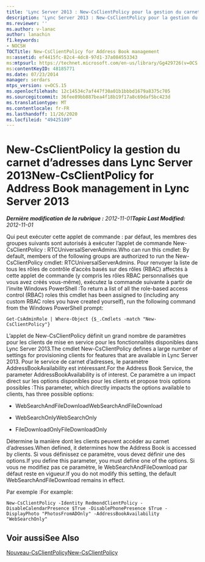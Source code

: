 ```yaml
---
title: 'Lync Server 2013 : New-CsClientPolicy pour la gestion du carnet d’adresses'
description: 'Lync Server 2013 : New-CsClientPolicy pour la gestion du carnet d’adresses.'
ms.reviewer: ''
ms.author: v-lanac
author: lanachin
f1.keywords:
- NOCSH
TOCTitle: New-CsClientPolicy for Address Book management
ms:assetid: ef4415fc-82c4-4dc8-97d1-37a084553343
ms:mtpsurl: https://technet.microsoft.com/en-us/library/Gg429726(v=OCS.15)
ms:contentKeyID: 48185771
ms.date: 07/23/2014
manager: serdars
mtps_version: v=OCS.15
ms.openlocfilehash: 12c14534c7af447f30a01b1bbbd1679a8375c705
ms.sourcegitcommit: 36fee89bb887bea4f18b19f17a8c69daf5bc423d
ms.translationtype: MT
ms.contentlocale: fr-FR
ms.lasthandoff: 11/26/2020
ms.locfileid: "49425109"
---
```

# <a name="new-csclientpolicy-for-address-book-management-in-lync-server-2013"></a><span data-ttu-id="31caf-103">New-CsClientPolicy la gestion du carnet d’adresses dans Lync Server 2013</span><span class="sxs-lookup"><span data-stu-id="31caf-103">New-CsClientPolicy for Address Book management in Lync Server 2013</span></span>

<div data-xmlns="http://www.w3.org/1999/xhtml">

<div class="topic" data-xmlns="http://www.w3.org/1999/xhtml" data-msxsl="urn:schemas-microsoft-com:xslt" data-cs="https://msdn.microsoft.com/">

<div data-asp="https://msdn2.microsoft.com/asp">



</div>

<div id="mainSection">

<div id="mainBody"><span data-ttu-id="31caf-104">

<span> </span></span><span class="sxs-lookup"><span data-stu-id="31caf-104">

<span> </span></span></span>

<span data-ttu-id="31caf-105">_**Dernière modification de la rubrique :** 2012-11-01_</span><span class="sxs-lookup"><span data-stu-id="31caf-105">_**Topic Last Modified:** 2012-11-01_</span></span>

<span data-ttu-id="31caf-106">Qui peut exécuter cette applet de commande : par défaut, les membres des groupes suivants sont autorisés à exécuter l’applet de commande New-CsClientPolicy : RTCUniversalServerAdmins.</span><span class="sxs-lookup"><span data-stu-id="31caf-106">Who can run this cmdlet: By default, members of the following groups are authorized to run the New-CsClientPolicy cmdlet: RTCUniversalServerAdmins.</span></span> <span data-ttu-id="31caf-107">Pour renvoyer la liste de tous les rôles de contrôle d’accès basés sur des rôles (RBAC) affectés à cette applet de commande (y compris les rôles RBAC personnalisés que vous avez créés vous-même), exécutez la commande suivante à partir de l’invite Windows PowerShell :</span><span class="sxs-lookup"><span data-stu-id="31caf-107">To return a list of all the role-based access control (RBAC) roles this cmdlet has been assigned to (including any custom RBAC roles you have created yourself), run the following command from the Windows PowerShell prompt:</span></span>

    Get-CsAdminRole | Where-Object {$_.Cmdlets -match "New-CsClientPolicy"}

<span data-ttu-id="31caf-108">L’applet de New-CsClientPolicy définit un grand nombre de paramètres pour les clients de mise en service pour les fonctionnalités disponibles dans Lync Server 2013.</span><span class="sxs-lookup"><span data-stu-id="31caf-108">The cmdlet New-CsClientPolicy defines a large number of settings for provisioning clients for features that are available in Lync Server 2013.</span></span> <span data-ttu-id="31caf-109">Pour le service de carnet d’adresses, le paramètre AddressBookAvailability est intéressant.</span><span class="sxs-lookup"><span data-stu-id="31caf-109">For the Address Book Service, the parameter AddressBookAvailability is of interest.</span></span> <span data-ttu-id="31caf-110">Ce paramètre a un impact direct sur les options disponibles pour les clients et propose trois options possibles :</span><span class="sxs-lookup"><span data-stu-id="31caf-110">This parameter, which directly impacts the options available to clients, has three possible options:</span></span>

  - <span data-ttu-id="31caf-111">WebSearchAndFileDownload</span><span class="sxs-lookup"><span data-stu-id="31caf-111">WebSearchAndFileDownload</span></span>

  - <span data-ttu-id="31caf-112">WebSearchOnly</span><span class="sxs-lookup"><span data-stu-id="31caf-112">WebSearchOnly</span></span>

  - <span data-ttu-id="31caf-113">FileDownloadOnly</span><span class="sxs-lookup"><span data-stu-id="31caf-113">FileDownloadOnly</span></span>

<span data-ttu-id="31caf-114">Détermine la manière dont les clients peuvent accéder au carnet d’adresses.</span><span class="sxs-lookup"><span data-stu-id="31caf-114">When defined, it determines how the Address Book is accessed by clients.</span></span> <span data-ttu-id="31caf-115">Si vous définissez ce paramètre, vous devez définir une des options.</span><span class="sxs-lookup"><span data-stu-id="31caf-115">If you define this parameter, you must define one of the options.</span></span> <span data-ttu-id="31caf-116">Si vous ne modifiez pas ce paramètre, le WebSearchAndFileDownload par défaut reste en vigueur.</span><span class="sxs-lookup"><span data-stu-id="31caf-116">If you do not modify this setting, the default WebSearchAndFileDownload remains in effect.</span></span>

<span data-ttu-id="31caf-117">Par exemple :</span><span class="sxs-lookup"><span data-stu-id="31caf-117">For example:</span></span>

    New-CsClientPolicy -Identity RedmondClientPolicy -DisableCalendarPresence $True -DisablePhonePresence $True -DisplayPhoto "PhotosFromADOnly" -AddressBookAvailability "WebSearchOnly"

<div>

## <a name="see-also"></a><span data-ttu-id="31caf-118">Voir aussi</span><span class="sxs-lookup"><span data-stu-id="31caf-118">See Also</span></span>


[<span data-ttu-id="31caf-119">Nouveau-CsClientPolicy</span><span class="sxs-lookup"><span data-stu-id="31caf-119">New-CsClientPolicy</span></span>](https://docs.microsoft.com/powershell/module/skype/New-CsClientPolicy)  
  

<span data-ttu-id="31caf-120"></div>

</div>

<span> </span>

</div>

</div>

</span><span class="sxs-lookup"><span data-stu-id="31caf-120"></div>

</div>

<span> </span>

</div>

</div>

</span></span></div>

